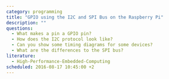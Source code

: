 ```yaml
---
category: programming
title: "GPIO using the I2C and SPI Bus on the Raspberry Pi"
description: ""
questions:
  - What makes a pin a GPIO pin?
  - How does the I2C protocol look like?
  - Can you show some timing diagrams for some devices?
  - What are the differences to the SPI bus?
literature:
  - High-Performance-Embedded-Computing
scheduled: 2016-08-17 10:45:00 +2
---
```

